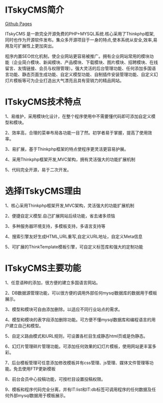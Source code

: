 ITskyCMS简介
===========
[Github Pages](http://itsky71.github.io/itskycms)

ITskyCMS 是一款完全开源免费的PHP+MYSQL系统.核心采用了Thinkphp框架,同时也作为开源软件发布。集众多开源项目于一身的特点,使本系统从安全,效率,易用及可扩展性上更加突出。

程序内置SEO优化机制，使企业网站更容易被推广。拥有企业网站常用的模块功能（企业简介模块、新闻模块、产品模块、下载模块、图片模块、招聘模块、在线留言、友情链接、会员与权限管理）。强大灵活的后台管理功能、任何添加多国语言功能、静态页面生成功能、自定义模型功能、自制插件安装管理功能、自定义幻灯片模板等可为企业打造出大气漂亮且具有营销力的精品网站。


ITskyCMS技术特点
========
1、易维护，采用模块化设计，在整个程序使用中不需要懂代码即可添加自定义模型和模块。

2、效率高，合理的菜单布局各功能一目了然。初学者易于掌握，提高了使用效率。

3、易扩展，基于Thinkphp框架的特点使程序更灵活更容易护展。

4、采用Thinkphp框架开发,MVC架构，拥有灵活强大的功能扩展机制

5、代码完全开源，易于二次开发。

选择ITskyCMS理由
===============

1、核心采用Thinkphp框架开发,MVC架构，灵活强大的功能扩展机制

2、便捷自定义模型.自己扩展网站后续功能，省去诸多烦恼

3、多种服务器环境支持，多模板支持，多语言支持等

4、搜索引擎友好生成HTML,URL重写,自定义URL地址，自定义Meta信息

5、可扩展的ThinkTemplate模板引擎，可自定义标签库和强大的定制功能

ITskyCMS主要功能
===============

1、任意语种的添加，很方便的建立多国语言网站。

2、DB数据源管理功能，可以很方便的调用外部任何mysql数据库的数据用于模板展示。

3、模型和模块可自由添加删除。以适应不同行业站点的需求。

4、模型和模块的表字段添加删除功能。可方便不懂mysql数据库和编程语言的用户建立自己和模型。

5、自定义路由模式和URL规则，可设置各栏目生成静态html页或是伪静态。

6、幻灯片管理碎片管理功能。可添加任何效果的幻灯片模板，使用网站更丰富多彩。

7、后台模板管理可任意添加修改模板并有css管理、js管理、媒体文件管理等功能。免去使用FTP更新模板

8、前台会员中心投稿功能，可按栏目设置投稿权限。

9、模板和程序代码完全分离，并有IT:list和IT:db标签可调用程序的任何数据及任何外部mysql数据用于模板展示。
